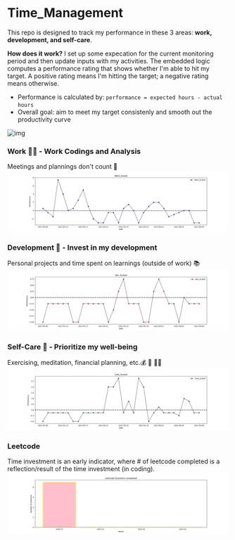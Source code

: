 # Time_Management
This repo is designed to track my performance in these 3 areas: **work, development, and self-care**. 

**How does it work?**
I set up some expecation for the current monitoring period and then update inputs with my activities. The embedded logic computes a performance rating that shows whether I'm able to hit my target. A positive rating means I'm hitting the target; a negative rating means otherwise. 
- Performance is calculated by: `performance = expected hours - actual hours`
- Overall goal: aim to meet my target consistenly and smooth out the productivity curve

![img](https://getlighthouse.com/blog/wp-content/uploads/2016/03/dilbert_career_path.png)

### Work 🧑‍🔬 - Work Codings and Analysis
Meetings and plannings don't count 👀
![work](https://github.com/krystinli/Time_Management/blob/main/img/work_plot.png)

### Development 🌳 - Invest in my development
Personal projects and time spent on learnings (outside of work) 📚
![coding](https://github.com/krystinli/Time_Management/blob/main/img/dev_plot.png)

### Self-Care 💟 - Prioritize my well-being
Exercising, meditation, financial planning, etc.💰 🏡 🏃‍♀️
![planning](https://github.com/krystinli/Time_Management/blob/main/img/care_plot.png)

### Leetcode
Time investment is an early indicator, where # of leetcode completed is a reflection/result of the time investment (in coding).
![leetcode](https://github.com/krystinli/Time_Management/blob/main/img/leetcode.png)
